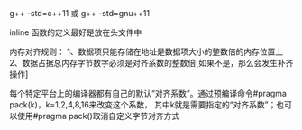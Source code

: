 g++ -std=c++11 或 g++ -std=gnu++11

inline 函数的定义最好是放在头文件中

内存对齐规则：
    1、数据项只能存储在地址是数据项大小的整数倍的内存位置上
    2、数据占据总内存字节数字必须是对齐系数的整数倍[如果不是，那么会发生补齐操作]

每个特定平台上的编译器都有自己的默认“对齐系数”。通过预编译命令#pragma pack(k)，k=1,2,4,8,16来改变这个系数，
其中k就是需要指定的“对齐系数”；也可以使用#pragma pack()取消自定义字节对齐方式